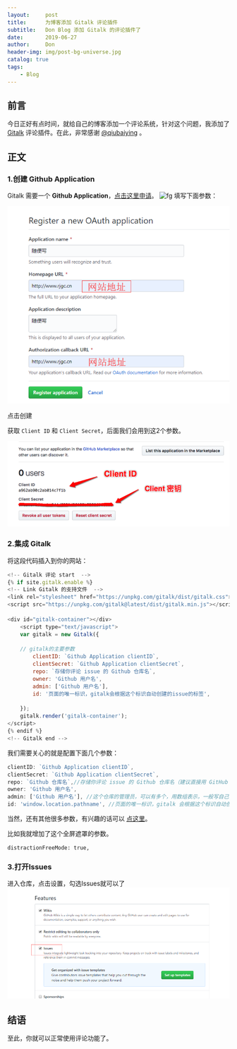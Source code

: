 ```yaml
---
layout:     post
title:      为博客添加 Gitalk 评论插件
subtitle:   Don Blog 添加 Gitalk 的评论插件了
date:       2019-06-27
author:     Don
header-img: img/post-bg-universe.jpg
catalog: true
tags:
    - Blog
---
```



## 前言

今日正好有点时间，就给自己的博客添加一个评论系统，针对这个问题，我添加了[Gitalk](https://github.com/gitalk/gitalk) 评论插件。在此，非常感谢 [@qiubaiying](https://github.com/qiubaiying) 。

## 正文

### 1.创建 Github Application

Gitalk 需要一个 **Github Application**，[点击这里申请](https://github.com/settings/applications/new)。
![fg](https://images.ifanr.cn/wp-content/uploads/2018/06/WWDC-10.jpg)
填写下面参数：

![Image text](https://github.com/Don-Lee/Notes/blob/master/Images/Gitalk1.png)


点击创建

获取 `Client ID` 和 `Client Secret`，后面我们会用到这2个参数。

![Image text](https://github.com/Don-Lee/Notes/blob/master/Images/Gitalk2.png)

### 2.集成 Gitalk

将这段代码插入到你的网站：


```js
<!-- Gitalk 评论 start  -->
{% if site.gitalk.enable %}
<!-- Link Gitalk 的支持文件  -->
<link rel="stylesheet" href="https://unpkg.com/gitalk/dist/gitalk.css">
<script src="https://unpkg.com/gitalk@latest/dist/gitalk.min.js"></script>

<div id="gitalk-container"></div>
    <script type="text/javascript">
    var gitalk = new Gitalk({

    // gitalk的主要参数
		clientID: `Github Application clientID`,
		clientSecret: `Github Application clientSecret`,
		repo: `存储你评论 issue 的 Github 仓库名`,
		owner: 'Github 用户名',
		admin: ['Github 用户名'],
		id: '页面的唯一标识，gitalk会根据这个标识自动创建的issue的标签',
    
    });
    gitalk.render('gitalk-container');
</script>
{% endif %}
<!-- Gitalk end -->
```

我们需要关心的就是配置下面几个参数：

```js
clientID: `Github Application clientID`,
clientSecret: `Github Application clientSecret`,
repo: `Github 仓库名`,//存储你评论 issue 的 Github 仓库名（建议直接用 GitHub Page 的仓库名）
owner: 'Github 用户名',
admin: ['Github 用户名'], //这个仓库的管理员，可以有多个，用数组表示，一般写自己,
id: 'window.location.pathname', //页面的唯一标识，gitalk 会根据这个标识自动创建的issue的标签,我们使用页面的相对路径作为标识
```
当然，还有其他很多参数，有兴趣的话可以 [ 点这里](https://github.com/gitalk/gitalk#options)。

比如我就增加了这个全屏遮罩的参数。

```
distractionFreeMode: true,
```

### 3.打开Issues
进入仓库，点击设置，勾选Issues就可以了
![Image text](https://github.com/Don-Lee/Notes/blob/master/Images/Gitalk3.png)

## 结语
至此，你就可以正常使用评论功能了。
